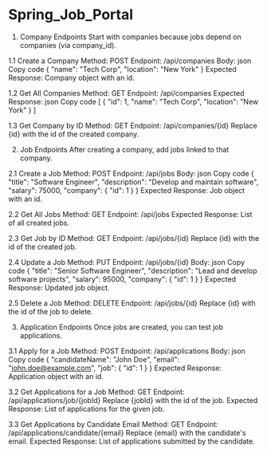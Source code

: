 # Spring_Job_Portal

1. Company Endpoints
Start with companies because jobs depend on companies (via company_id).

1.1 Create a Company
Method: POST
Endpoint: /api/companies
Body:
json
Copy code
{
    "name": "Tech Corp",
    "location": "New York"
}
Expected Response: Company object with an id.



1.2 Get All Companies
Method: GET
Endpoint: /api/companies
Expected Response:
json
Copy code
[
    {
        "id": 1,
        "name": "Tech Corp",
        "location": "New York"
    }
]


1.3 Get Company by ID
Method: GET
Endpoint: /api/companies/{id}
Replace {id} with the id of the created company.



2. Job Endpoints
After creating a company, add jobs linked to that company.

2.1 Create a Job
Method: POST
Endpoint: /api/jobs
Body:
json
Copy code
{
    "title": "Software Engineer",
    "description": "Develop and maintain software",
    "salary": 75000,
    "company": {
        "id": 1
    }
}
Expected Response: Job object with an id.



2.2 Get All Jobs
Method: GET
Endpoint: /api/jobs
Expected Response: List of all created jobs.


2.3 Get Job by ID
Method: GET
Endpoint: /api/jobs/{id}
Replace {id} with the id of the created job.


2.4 Update a Job
Method: PUT
Endpoint: /api/jobs/{id}
Body:
json
Copy code
{
    "title": "Senior Software Engineer",
    "description": "Lead and develop software projects",
    "salary": 95000,
    "company": {
        "id": 1
    }
}
Expected Response: Updated job object.



2.5 Delete a Job
Method: DELETE
Endpoint: /api/jobs/{id}
Replace {id} with the id of the job to delete.



3. Application Endpoints
Once jobs are created, you can test job applications.

3.1 Apply for a Job
Method: POST
Endpoint: /api/applications
Body:
json
Copy code
{
    "candidateName": "John Doe",
    "email": "john.doe@example.com",
    "job": {
        "id": 1
    }
}
Expected Response: Application object with an id.



3.2 Get Applications for a Job
Method: GET
Endpoint: /api/applications/job/{jobId}
Replace {jobId} with the id of the job.
Expected Response: List of applications for the given job.



3.3 Get Applications by Candidate Email
Method: GET
Endpoint: /api/applications/candidate/{email}
Replace {email} with the candidate's email.
Expected Response: List of applications submitted by the candidate.


